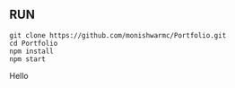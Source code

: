 ## RUN

```
git clone https://github.com/monishwarmc/Portfolio.git
cd Portfolio
npm install
npm start
```

Hello